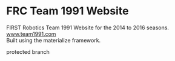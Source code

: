 FRC Team 1991 Website
=====================

FIRST Robotics Team 1991 Website for the 2014 to 2016 seasons.  
www.team1991.com  
Built using the materialize framework.

protected branch